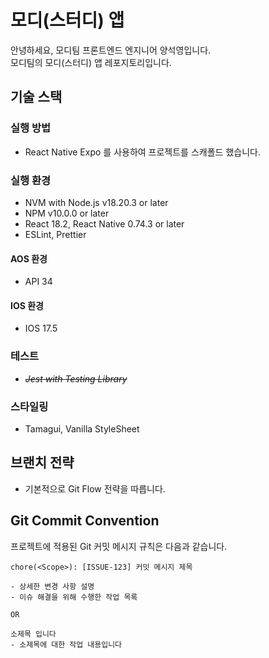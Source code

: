 # 모디(스터디) 앱

안녕하세요, 모디팀 프론트엔드 엔지니어 양석영입니다.<br/>
모디팀의 모디(스터디) 앱 레포지토리입니다.

## 기술 스택

### 실행 방법

- React Native Expo 를 사용하여 프로젝트를 스캐폴드 했습니다.

### 실행 환경

- NVM with Node.js v18.20.3 or later
- NPM v10.0.0 or later
- React 18.2, React Native 0.74.3 or later
- ESLint, Prettier

#### AOS 환경

- API 34

#### IOS 환경

- IOS 17.5

### 테스트

- _~~Jest with Testing Library~~_

### 스타일링

- Tamagui, Vanilla StyleSheet

## 브랜치 전략

- 기본적으로 Git Flow 전략을 따릅니다.

## Git Commit Convention

프로젝트에 적용된 Git 커밋 메시지 규칙은 다음과 같습니다.

```plaintext
chore(<Scope>): [ISSUE-123] 커밋 메시지 제목

- 상세한 변경 사항 설명
- 이슈 해결을 위해 수행한 작업 목록

OR

소제목 입니다
- 소제목에 대한 작업 내용입니다
```
